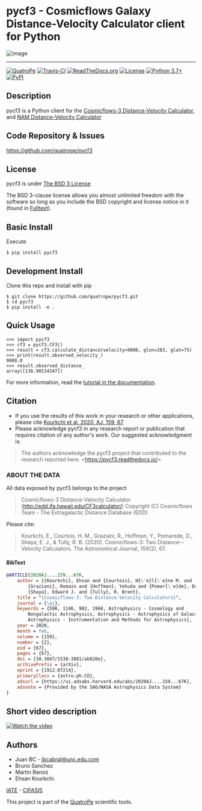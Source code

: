 # pycf3 - Cosmicflows Galaxy Distance-Velocity Calculator client for Python

![image](https://raw.githubusercontent.com/quatrope/pycf3/master/res/logo.png)

----

[![QuatroPe](https://img.shields.io/badge/QuatroPe-Applications-1c5896)](https://quatrope.github.io/)
[![Travis-CI](https://travis-ci.com/quatrope/pycf3.svg?branch=master)](https://travis-ci.com/quatrope/pycf3)
[![ReadTheDocs.org](https://readthedocs.org/projects/pycf3/badge/?version=latest)](https://pycf3.readthedocs.io/en/latest/?badge=latest)
[![License](https://img.shields.io/badge/License-BSD3-blue.svg)](https://www.tldrlegal.com/l/bsd3)
[![Python 3.7+](https://img.shields.io/badge/python-3.7+-blue.svg)](https://badge.fury.io/py/pycf3)
[![PyPI](https://img.shields.io/pypi/v/pycf3)](https://pypi.org/project/pycf3/)


## Description

pycf3 is a Python client for the
[Cosmicflows-3 Distance-Velocity Calculator](http://edd.ifa.hawaii.edu/CF3calculator/),
and [NAM Distance-Velocity Calculator](http://edd.ifa.hawaii.edu/NAMcalculator/)


## Code Repository & Issues

https://github.com/quatrope/pycf3


## License

pycf3 is under [The BSD 3 License](https://www.tldrlegal.com/l/bsd3)

The BSD 3-clause license allows you almost unlimited freedom with the software
so long as you include the BSD copyright and license notice in it
(found in [Fulltext](https://raw.githubusercontent.com/quatrope/pycf3/master/LICENSE)).


## Basic Install


Execute

```console
$ pip install pycf3
```

## Development Install


Clone this repo and install with pip

```console
$ git clone https://github.com/quatrope/pycf3.git
$ cd pycf3
$ pip install -e .
```

## Quick Usage

```pycon
>>> import pycf3
>>> cf3 = pycf3.CF3()
>>> result = cf3.calculate_distance(velocity=9000, glon=283, glat=75)
>>> print(result.observed_velocity_)
9000.0
>>> result.observed_distance_
array([136.90134347])
```

For more information, read the [tutorial in the
documentation](https://pycf3.readthedocs.io).

## Citation

- If you use the results of this work in your research or other applications, 
please cite [Kourkchi et al. 2020, AJ, 159, 67](https://ui.adsabs.harvard.edu/abs/2020AJ....159...67K/abstract)
- Please acknowledge pycf3 in any research report or publication that
requires citation of any author\'s work. Our suggested acknowledgment
is:

> The authors acknowledge the pycf3 project that contributed to the
> research reported here. \<<https://pycf3.readthedocs.io/>\>

### ABOUT THE DATA

All data exposed by pycf3 belongs to the project

> Cosmicflows-3 Distance-Velocity Calculator
> (<http://edd.ifa.hawaii.edu/CF3calculator/>) Copyright (C) Cosmicflows
> Team - The Extragalactic Distance Database (EDD)

Please cite:

> Kourkchi, E., Courtois, H. M., Graziani, R., Hoffman, Y., Pomarede,
> D., Shaya, E. J., & Tully, R. B. (2020). Cosmicflows-3: Two
> Distance--Velocity Calculators. The Astronomical Journal, 159(2), 67.

#### BibText

```bib
@ARTICLE{2020AJ....159...67K,
    author = {{Kourkchi}, Ehsan and {Courtois}, H{\'e}l{\`e}ne M. and
        {Graziani}, Romain and {Hoffman}, Yehuda and {Pomar{\`e}de}, Daniel and
        {Shaya}, Edward J. and {Tully}, R. Brent},
    title = "{Cosmicflows-3: Two Distance-Velocity Calculators}",
    journal = {\aj},
    keywords = {590, 1146, 902, 1968, Astrophysics - Cosmology and
        Nongalactic Astrophysics, Astrophysics - Astrophysics of Galaxies,
        Astrophysics - Instrumentation and Methods for Astrophysics},
    year = 2020,
    month = feb,
    volume = {159},
    number = {2},
    eid = {67},
    pages = {67},
    doi = {10.3847/1538-3881/ab620e},
    archivePrefix = {arXiv},
    eprint = {1912.07214},
    primaryClass = {astro-ph.CO},
    adsurl = {https://ui.adsabs.harvard.edu/abs/2020AJ....159...67K},
    adsnote = {Provided by the SAO/NASA Astrophysics Data System}
}
```

## Short video description

[![Watch the video](https://youtu.be/yd3IaIsM4Bg)](https://youtu.be/yd3IaIsM4Bg)



## Authors


- Juan BC - [jbcabral@unc.edu.com](jbcabral@unc.edu.com)
- Bruno Sanchez
- Martin Beroiz
- Ehsan Kourkchi.


[IATE](http://iate.oac.uncor.edu/) -
[CIFASIS](https://www.cifasis-conicet.gov.ar/)

This project is part of the [QuatroPe](https://github.com/quatrope)
scientific tools.
